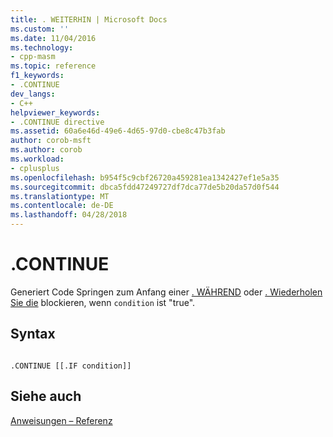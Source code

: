 ```yaml
---
title: . WEITERHIN | Microsoft Docs
ms.custom: ''
ms.date: 11/04/2016
ms.technology:
- cpp-masm
ms.topic: reference
f1_keywords:
- .CONTINUE
dev_langs:
- C++
helpviewer_keywords:
- .CONTINUE directive
ms.assetid: 60a6e46d-49e6-4d65-97d0-cbe8c47b3fab
author: corob-msft
ms.author: corob
ms.workload:
- cplusplus
ms.openlocfilehash: b954f5c9cbf26720a459281ea1342427ef1e5a35
ms.sourcegitcommit: dbca5fdd47249727df7dca77de5b20da57d0f544
ms.translationtype: MT
ms.contentlocale: de-DE
ms.lasthandoff: 04/28/2018
---
```

# <a name="continue"></a>.CONTINUE
Generiert Code Springen zum Anfang einer [. WÄHREND](../../assembler/masm/dot-while.md) oder [. Wiederholen Sie die](../../assembler/masm/dot-repeat.md) blockieren, wenn `condition` ist "true".  
  
## <a name="syntax"></a>Syntax  
  
```  
  
.CONTINUE [[.IF condition]]  
```  
  
## <a name="see-also"></a>Siehe auch  
 [Anweisungen – Referenz](../../assembler/masm/directives-reference.md)